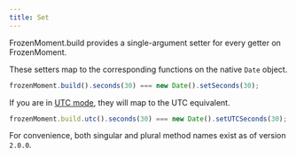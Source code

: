 ```yaml
---
title: Set
---
```



FrozenMoment.build provides a single-argument setter for every getter on FrozenMoment.

These setters map to the corresponding functions on the native `Date` object.

```javascript
frozenMoment.build().seconds(30) === new Date().setSeconds(30);
```

If you are in [UTC mode](#/manipulating/utc/), they will map to the UTC equivalent.

```javascript
frozenMoment.build.utc().seconds(30) === new Date().setUTCSeconds(30);
```

For convenience, both singular and plural method names exist as of version `2.0.0`.
